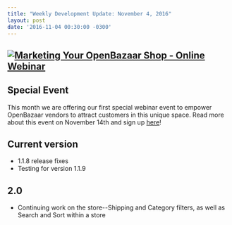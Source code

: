 ```yaml
---
title: "Weekly Development Update: November 4, 2016" 
layout: post
date: '2016-11-04 00:30:00 -0300'
---
```

        
[![Marketing Your OpenBazaar Shop - Online Webinar](Screen-Shot-2016-11-05-at-10.40.33-AM.png)](Screen-Shot-2016-11-05-at-10.40.33-AM.png)
-----------------------------------------------------------------------------------------------------------------------------------------------------------------------------------------------------------------------------------------------------------------

Special Event
-------------

This month we are offering our first special webinar event to empower OpenBazaar vendors to attract customers in this unique space. Read more about this event on November 14th and sign up [here](https://blog.openbazaar.org/special-webinar-event-marketing-your-openbazaar-shop/)!

Current version
---------------

*   1.1.8 release fixes
*   Testing for version 1.1.9

2.0
---

*   Continuing work on the store--Shipping and Category filters, as well as Search and Sort within a store